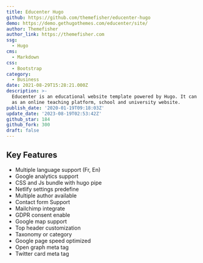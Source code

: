 ```yaml
---
title: Educenter Hugo
github: https://github.com/themefisher/educenter-hugo
demo: https://demo.gethugothemes.com/educenter/site/
author: Themefisher
author_link: https://themefisher.com
ssg:
  - Hugo
cms:
  - Markdown
css:
  - Bootstrap
category:
  - Business
date: 2021-08-29T15:28:21.000Z
description: >-
  Educenter is an educational website template powered by Hugo. It can be used
  as an online teaching platform, school and university website.
publish_date: '2020-01-19T09:18:03Z'
update_date: '2023-08-19T02:53:42Z'
github_star: 184
github_fork: 300
draft: false
---
```


## Key Features

- Multiple language support (Fr, En)
- Google analytics support
- CSS and Js bundle with hugo pipe
- Netlify settings predefine
- Multiple author available
- Contact form Support
- Mailchimp integrate
- GDPR consent enable
- Google map support
- Top header customization
- Taxonomy or category
- Google page speed optimized
- Open graph meta tag
- Twitter card meta tag
